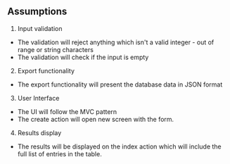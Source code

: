 ## Assumptions

1. Input validation
- The validation will reject anything which isn't a valid integer - out of range or string characters
- The validation will check if the input is empty 

2. Export functionality
- The export functionality will present the database data in JSON format

3. User Interface
- The UI will follow the MVC pattern
- The create action will open new screen with the form.

4. Results display
- The results will be displayed on the index action which will include the full list of entries in the table.